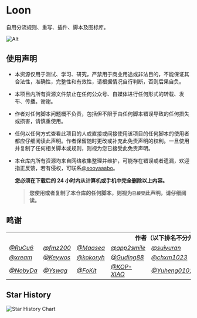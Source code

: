 # Loon
自用分流规则、重写、插件、脚本及图标库。<br>

![Alt](https://repobeats.axiom.co/api/embed/3deb351aeae7762d0a77427ce568557e05d239b0.svg "Repobeats analytics image")

## 使用声明
- 本资源仅用于测试、学习、研究，严禁用于商业用途或非法目的，不能保证其合法性，准确性，完整性和有效性，请根据情况自行判断，否则后果自负。

- 本项目内所有资源文件禁止在任何公众号、自媒体进行任何形式的转载、发布、传播。谢谢。

- 作者对任何脚本问题概不负责，包括但不限于由任何脚本错误导致的任何损失或损害，请慎重使用。

- 任何以任何方式查看此项目的人或直接或间接使用该项目的任何脚本的使用者都应仔细阅读此声明。作者保留随时更改或补充此免责声明的权利。一旦使用并复制了任何相关脚本或规则，则视为您已接受此免责声明。

- 本仓库内所有资源均来自网络收集整理并维护，可能存在错误或者遗漏，欢迎指正反馈，若有侵权，可联系[@sooyaaabo](https://t.me/sooyaaabo_bot)。<br>

  **您必须在下载后的 24 小时内从计算机或手机中完全删除以上内容。** </br>

  > **您使用或者复制了本仓库的任何脚本，则视为`已接受`此声明，请仔细阅读。**

## 鸣谢
<table width:100%; height:100%>
    <tr>
        <td colspan="8" align=center><b>作者（以下排名不分先后）</b></td>
    </tr>
    <tr>
        <td width="125px"><a href="https://github.com/RuCu6"><em>@RuCu6</em></a></td>
        <td width="125px"><a href="https://github.com/fmz200"><em>@fmz200</em></a></td>
        <td width="125px"><a href="https://github.com/Maasea"><em>@Maasea</em></a></td>
        <td width="125px"><a href="https://github.com/app2smile"><em>@app2smile</em></a></td>
        <td width="125px"><a href="https://github.com/suiyuran"><em>@suiyuran</em></a></td>
        <td width="125px"><a href="https://github.com/zmqcherish"><em>@zmqcherish</em></a></td>
        <td width="125px"><a href="https://github.com/ddgksf2013"><em>@ddgksf2013</em></a></td>
        <td width="125px"><a href="https://github.com/blackmatrix7"><em>@blackmatrix7</em></a></td>
     </tr>
     <tr>
        <td width="125px"><a href="https://github.com/xream"><em>@xream</em></a></td>
        <td width="125px"><a href="https://github.com/Keywos"><em>@Keywos</em></a></td>
        <td width="125px"><a href="https://github.com/kokoryh"><em>@kokoryh</em></a></td>
        <td width="125px"><a href="https://github.com/Guding88"><em>@Guding88</em></a></td>
        <td width="125px"><a href="https://github.com/chxm1023"><em>@chxm1023</em></a></td>
        <td width="125px"><a href="https://github.com/Yu9191"><em>@Yu9191</em></a></td>
        <td width="125px"><a href="https://gitlab.com/lodepuly/vpn_tool"><em>@lodepuly</em></a></td>
        <td width="125px"><a href="https://github.com/hfg-gmuend"><em>@hfg-gmuend</em></a></td>
     </tr>
     <tr>
        <td width="125px"><a href="https://github.com/NobyDa"><em>@NobyDa</em></a></td>
        <td width="125px"><a href="https://github.com/Yswag"><em>@Yswag</em></a></td>
        <td width="125px"><a href="https://github.com/FoKit"><em>@FoKit</em></a></td>
        <td width="125px"><a href="https://github.com/KOP-XIAO"><em>@KOP-XIAO</em></a></td>
        <td width="125px"><a href="https://github.com/Yuheng0101"><em>@Yuheng0101</em></a></td>
        <td width="125px"><a href="https://github.com/xzxxn777"><em>@xzxxn777</em></a></td>
        <td width="125px"><a href="https://github.com/Sliverkiss"><em>@Sliverkiss</em></a></td>
        <td width="125px"><a href="https://github.com/ZenmoFeiShi"><em>@ZenmoFeiShi</em></a></td>
     </tr>
</table>

## Star History
![Star History Chart](https://api.star-history.com/svg?repos=sooyaaabo/Loon&type=Date)

